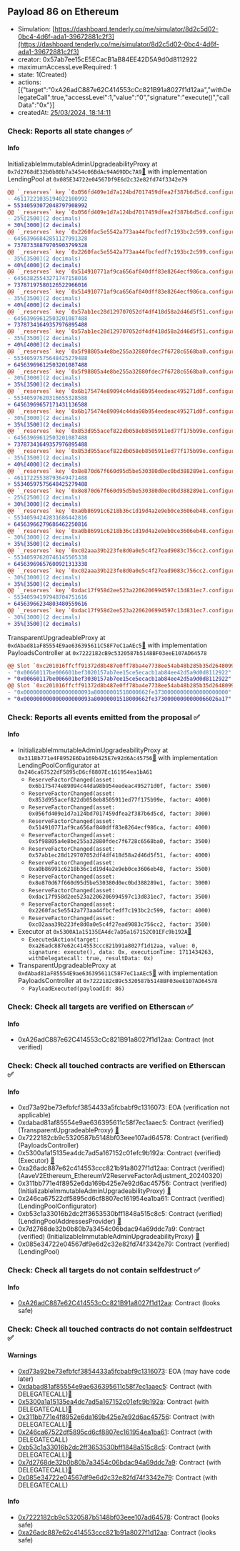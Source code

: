 ## Payload 86 on Ethereum

- Simulation: [https://dashboard.tenderly.co/me/simulator/8d2c5d02-0bc4-4d6f-ada1-39672881c2f3](https://dashboard.tenderly.co/me/simulator/8d2c5d02-0bc4-4d6f-ada1-39672881c2f3)
- creator: 0x57ab7ee15cE5ECacB1aB84EE42D5A9d0d8112922
- maximumAccessLevelRequired: 1
- state: 1(Created)
- actions: [{"target":"0xA26adC887e62C414553cCc821B91a8027f1d12aa","withDelegateCall":true,"accessLevel":1,"value":"0","signature":"execute()","callData":"0x"}]
- createdAt: [25/03/2024, 18:14:11](https://etherscan.io/tx/0xf353b089600fff7f29d9c84ac477c421702466a4683b147be1d0f5170236998a)

### Check: Reports all state changes :white_check_mark:

#### Info


InitializableImmutableAdminUpgradeabilityProxy at `0x7d2768dE32b0b80b7a3454c06BdAc94A69DDc7A9`[:ghost:](https://github.com/bgd-labs/aave-address-book "AaveV2Ethereum.POOL") with implementation LendingPool at `0x085E34722e04567Df9E6d2c32e82fd74f3342e79`
```diff
@@ `_reserves` key `0x056fd409e1d7a124bd7017459dfea2f387b6d5cd.configuration.data` @@
- 46117221035194022100992
+ 55340593072048797908992
@@ `_reserves` key `0x056fd409e1d7a124bd7017459dfea2f387b6d5cd.configuration.data_decoded.reserveFactor` @@
- 25%[2500](2 decimals)
+ 30%[3000](2 decimals)
@@ `_reserves` key `0x2260fac5e5542a773aa44fbcfedf7c193bc2c599.configuration.data` @@
- 64563966842851127991328
+ 73787338879705903799328
@@ `_reserves` key `0x2260fac5e5542a773aa44fbcfedf7c193bc2c599.configuration.data_decoded.reserveFactor` @@
- 35%[3500](2 decimals)
+ 40%[4000](2 decimals)
@@ `_reserves` key `0x514910771af9ca656af840dff83e8264ecf986ca.configuration.data` @@
- 64563825543271747158016
+ 73787197580126522966016
@@ `_reserves` key `0x514910771af9ca656af840dff83e8264ecf986ca.configuration.data_decoded.reserveFactor` @@
- 35%[3500](2 decimals)
+ 40%[4000](2 decimals)
@@ `_reserves` key `0x57ab1ec28d129707052df4df418d58a2d46d5f51.configuration.data` @@
- 64563969612503201087488
+ 73787341649357976895488
@@ `_reserves` key `0x57ab1ec28d129707052df4df418d58a2d46d5f51.configuration.data_decoded.reserveFactor` @@
- 35%[3500](2 decimals)
+ 40%[4000](2 decimals)
@@ `_reserves` key `0x5f98805a4e8be255a32880fdec7f6728c6568ba0.configuration.data` @@
- 55340597575648425279488
+ 64563969612503201087488
@@ `_reserves` key `0x5f98805a4e8be255a32880fdec7f6728c6568ba0.configuration.data_decoded.reserveFactor` @@
- 30%[3000](2 decimals)
+ 35%[3500](2 decimals)
@@ `_reserves` key `0x6b175474e89094c44da98b954eedeac495271d0f.configuration.data` @@
- 55340597620316655328588
+ 64563969657171431136588
@@ `_reserves` key `0x6b175474e89094c44da98b954eedeac495271d0f.configuration.data_decoded.reserveFactor` @@
- 30%[3000](2 decimals)
+ 35%[3500](2 decimals)
@@ `_reserves` key `0x853d955acef822db058eb8505911ed77f175b99e.configuration.data` @@
- 64563969612503201087488
+ 73787341649357976895488
@@ `_reserves` key `0x853d955acef822db058eb8505911ed77f175b99e.configuration.data_decoded.reserveFactor` @@
- 35%[3500](2 decimals)
+ 40%[4000](2 decimals)
@@ `_reserves` key `0x8e870d67f660d95d5be530380d0ec0bd388289e1.configuration.data` @@
- 46117225538793649471488
+ 55340597575648425279488
@@ `_reserves` key `0x8e870d67f660d95d5be530380d0ec0bd388289e1.configuration.data_decoded.reserveFactor` @@
- 25%[2500](2 decimals)
+ 30%[3000](2 decimals)
@@ `_reserves` key `0xa0b86991c6218b36c1d19d4a2e9eb0ce3606eb48.configuration.data` @@
- 55340594242831686442816
+ 64563966279686462250816
@@ `_reserves` key `0xa0b86991c6218b36c1d19d4a2e9eb0ce3606eb48.configuration.data_decoded.reserveFactor` @@
- 30%[3000](2 decimals)
+ 35%[3500](2 decimals)
@@ `_reserves` key `0xc02aaa39b223fe8d0a0e5c4f27ead9083c756cc2.configuration.data` @@
- 55340597620746145505338
+ 64563969657600921313338
@@ `_reserves` key `0xc02aaa39b223fe8d0a0e5c4f27ead9083c756cc2.configuration.data_decoded.reserveFactor` @@
- 30%[3000](2 decimals)
+ 35%[3500](2 decimals)
@@ `_reserves` key `0xdac17f958d2ee523a2206206994597c13d831ec7.configuration.data` @@
- 55340594197948704751616
+ 64563966234803480559616
@@ `_reserves` key `0xdac17f958d2ee523a2206206994597c13d831ec7.configuration.data_decoded.reserveFactor` @@
- 30%[3000](2 decimals)
+ 35%[3500](2 decimals)
```

TransparentUpgradeableProxy at `0xdAbad81aF85554E9ae636395611C58F7eC1aAEc5`[:ghost:](https://github.com/bgd-labs/aave-address-book "GovernanceV3Ethereum.PAYLOADS_CONTROLLER") with implementation PayloadsController at `0x7222182cB9c5320587b5148BF03eeE107AD64578`
```diff
@@ Slot `0xc201016ffcff91372d8b487e0ff78ba4e7738ee54ab48b285b35d26480999112` @@
- "0x00660117be006601bef3020157ab7ee15ce5ecacb1ab84ee42d5a9d0d8112922"
+ "0x00660117be006601bef3030157ab7ee15ce5ecacb1ab84ee42d5a9d0d8112922"
@@ Slot `0xc201016ffcff91372d8b487e0ff78ba4e7738ee54ab48b285b35d26480999113` @@
- "0x000000000000000000093a80000001518000662fe37300000000000000000000"
+ "0x000000000000000000093a80000001518000662fe37300000000000066026a17"
```


### Check: Reports all events emitted from the proposal :white_check_mark:

#### Info

- InitializableImmutableAdminUpgradeabilityProxy at `0x311Bb771e4F8952E6Da169b425E7e92d6Ac45756`[:ghost:](https://github.com/bgd-labs/aave-address-book "AaveV2Ethereum.POOL_CONFIGURATOR") with implementation LendingPoolConfigurator at `0x246ca67522dF5895cD6cf8807Ec161954ea1bA61`
  - `ReserveFactorChanged(asset: 0x6b175474e89094c44da98b954eedeac495271d0f, factor: 3500)`
  - `ReserveFactorChanged(asset: 0x853d955acef822db058eb8505911ed77f175b99e, factor: 4000)`
  - `ReserveFactorChanged(asset: 0x056fd409e1d7a124bd7017459dfea2f387b6d5cd, factor: 3000)`
  - `ReserveFactorChanged(asset: 0x514910771af9ca656af840dff83e8264ecf986ca, factor: 4000)`
  - `ReserveFactorChanged(asset: 0x5f98805a4e8be255a32880fdec7f6728c6568ba0, factor: 3500)`
  - `ReserveFactorChanged(asset: 0x57ab1ec28d129707052df4df418d58a2d46d5f51, factor: 4000)`
  - `ReserveFactorChanged(asset: 0xa0b86991c6218b36c1d19d4a2e9eb0ce3606eb48, factor: 3500)`
  - `ReserveFactorChanged(asset: 0x8e870d67f660d95d5be530380d0ec0bd388289e1, factor: 3000)`
  - `ReserveFactorChanged(asset: 0xdac17f958d2ee523a2206206994597c13d831ec7, factor: 3500)`
  - `ReserveFactorChanged(asset: 0x2260fac5e5542a773aa44fbcfedf7c193bc2c599, factor: 4000)`
  - `ReserveFactorChanged(asset: 0xc02aaa39b223fe8d0a0e5c4f27ead9083c756cc2, factor: 3500)`
- Executor at `0x5300A1a15135EA4dc7aD5a167152C01EFc9b192A`[:ghost:](https://github.com/bgd-labs/aave-address-book "AaveV2Ethereum.POOL_ADMIN, AaveV2EthereumAMM.POOL_ADMIN, AaveV3Ethereum.ACL_ADMIN, GovernanceV3Ethereum.EXECUTOR_LVL_1")
  - `ExecutedAction(target: 0xa26adc887e62c414553ccc821b91a8027f1d12aa, value: 0, signature: execute(), data: 0x, executionTime: 1711434263, withDelegatecall: true, resultData: 0x)`
- TransparentUpgradeableProxy at `0xdAbad81aF85554E9ae636395611C58F7eC1aAEc5`[:ghost:](https://github.com/bgd-labs/aave-address-book "GovernanceV3Ethereum.PAYLOADS_CONTROLLER") with implementation PayloadsController at `0x7222182cB9c5320587b5148BF03eeE107AD64578`
  - `PayloadExecuted(payloadId: 86)`

### Check: Check all targets are verified on Etherscan :white_check_mark:

#### Info

- 0xA26adC887e62C414553cCc821B91a8027f1d12aa: Contract (not verified) 

### Check: Check all touched contracts are verified on Etherscan :white_check_mark:

#### Info

- 0xd73a92be73efbfcf3854433a5fcbabf9c1316073: EOA (verification not applicable)
- 0xdabad81af85554e9ae636395611c58f7ec1aaec5: Contract (verified) (TransparentUpgradeableProxy) [:ghost:](https://github.com/bgd-labs/aave-address-book "GovernanceV3Ethereum.PAYLOADS_CONTROLLER")
- 0x7222182cb9c5320587b5148bf03eee107ad64578: Contract (verified) (PayloadsController) 
- 0x5300a1a15135ea4dc7ad5a167152c01efc9b192a: Contract (verified) (Executor) [:ghost:](https://github.com/bgd-labs/aave-address-book "AaveV2Ethereum.POOL_ADMIN, AaveV2EthereumAMM.POOL_ADMIN, AaveV3Ethereum.ACL_ADMIN, GovernanceV3Ethereum.EXECUTOR_LVL_1")
- 0xa26adc887e62c414553ccc821b91a8027f1d12aa: Contract (verified) (AaveV2Ethereum_EthereumV2ReserveFactorAdjustment_20240320) 
- 0x311bb771e4f8952e6da169b425e7e92d6ac45756: Contract (verified) (InitializableImmutableAdminUpgradeabilityProxy) [:ghost:](https://github.com/bgd-labs/aave-address-book "AaveV2Ethereum.POOL_CONFIGURATOR")
- 0x246ca67522df5895cd6cf8807ec161954ea1ba61: Contract (verified) (LendingPoolConfigurator) 
- 0xb53c1a33016b2dc2ff3653530bff1848a515c8c5: Contract (verified) (LendingPoolAddressesProvider) [:ghost:](https://github.com/bgd-labs/aave-address-book "AaveV2Ethereum.POOL_ADDRESSES_PROVIDER")
- 0x7d2768de32b0b80b7a3454c06bdac94a69ddc7a9: Contract (verified) (InitializableImmutableAdminUpgradeabilityProxy) [:ghost:](https://github.com/bgd-labs/aave-address-book "AaveV2Ethereum.POOL")
- 0x085e34722e04567df9e6d2c32e82fd74f3342e79: Contract (verified) (LendingPool) 

### Check: Check all targets do not contain selfdestruct :white_check_mark:

#### Info

- [0xA26adC887e62C414553cCc821B91a8027f1d12aa](https://etherscan.io/address/0xA26adC887e62C414553cCc821B91a8027f1d12aa): Contract (looks safe)

### Check: Check all touched contracts do not contain selfdestruct :white_check_mark:

#### Warnings

- [0xd73a92be73efbfcf3854433a5fcbabf9c1316073](https://etherscan.io/address/0xd73a92be73efbfcf3854433a5fcbabf9c1316073): EOA (may have code later)
- [0xdabad81af85554e9ae636395611c58f7ec1aaec5](https://etherscan.io/address/0xdabad81af85554e9ae636395611c58f7ec1aaec5): Contract (with DELEGATECALL)[:ghost:](https://github.com/bgd-labs/aave-address-book "GovernanceV3Ethereum.PAYLOADS_CONTROLLER")
- [0x5300a1a15135ea4dc7ad5a167152c01efc9b192a](https://etherscan.io/address/0x5300a1a15135ea4dc7ad5a167152c01efc9b192a): Contract (with DELEGATECALL)[:ghost:](https://github.com/bgd-labs/aave-address-book "AaveV2Ethereum.POOL_ADMIN, AaveV2EthereumAMM.POOL_ADMIN, AaveV3Ethereum.ACL_ADMIN, GovernanceV3Ethereum.EXECUTOR_LVL_1")
- [0x311bb771e4f8952e6da169b425e7e92d6ac45756](https://etherscan.io/address/0x311bb771e4f8952e6da169b425e7e92d6ac45756): Contract (with DELEGATECALL)[:ghost:](https://github.com/bgd-labs/aave-address-book "AaveV2Ethereum.POOL_CONFIGURATOR")
- [0x246ca67522df5895cd6cf8807ec161954ea1ba61](https://etherscan.io/address/0x246ca67522df5895cd6cf8807ec161954ea1ba61): Contract (with DELEGATECALL)
- [0xb53c1a33016b2dc2ff3653530bff1848a515c8c5](https://etherscan.io/address/0xb53c1a33016b2dc2ff3653530bff1848a515c8c5): Contract (with DELEGATECALL)[:ghost:](https://github.com/bgd-labs/aave-address-book "AaveV2Ethereum.POOL_ADDRESSES_PROVIDER")
- [0x7d2768de32b0b80b7a3454c06bdac94a69ddc7a9](https://etherscan.io/address/0x7d2768de32b0b80b7a3454c06bdac94a69ddc7a9): Contract (with DELEGATECALL)[:ghost:](https://github.com/bgd-labs/aave-address-book "AaveV2Ethereum.POOL")
- [0x085e34722e04567df9e6d2c32e82fd74f3342e79](https://etherscan.io/address/0x085e34722e04567df9e6d2c32e82fd74f3342e79): Contract (with DELEGATECALL)

#### Info

- [0x7222182cb9c5320587b5148bf03eee107ad64578](https://etherscan.io/address/0x7222182cb9c5320587b5148bf03eee107ad64578): Contract (looks safe)
- [0xa26adc887e62c414553ccc821b91a8027f1d12aa](https://etherscan.io/address/0xa26adc887e62c414553ccc821b91a8027f1d12aa): Contract (looks safe)

